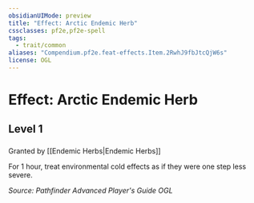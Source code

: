 ```yaml
---
obsidianUIMode: preview
title: "Effect: Arctic Endemic Herb"
cssclasses: pf2e,pf2e-spell
tags:
  - trait/common
aliases: "Compendium.pf2e.feat-effects.Item.2RwhJ9fbJtcQjW6s"
license: OGL
---
```

# Effect: Arctic Endemic Herb
## Level 1
### 






Granted by [[Endemic Herbs|Endemic Herbs]]

For 1 hour, treat environmental cold effects as if they were one step less severe.

*Source: Pathfinder Advanced Player's Guide*
*OGL*